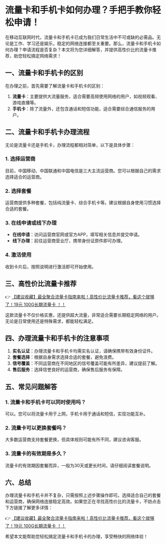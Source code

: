 # 流量卡和手机卡如何办理？手把手教你轻松申请！

在移动互联网时代，流量卡和手机卡已成为我们日常生活中不可或缺的必需品。无论是工作、学习还是娱乐，稳定的网络连接都至关重要。那么，流量卡和手机卡如何办理？申请流程是否复杂？本文将为您详细解答，并提供高性价比的流量卡推荐，助您轻松搞定网络需求！

## 一、流量卡和手机卡的区别

在办理之前，首先需要了解流量卡和手机卡的区别：

1. **流量卡**：主要提供大流量服务，适合需要高频使用网络的用户，如视频观看、游戏直播等。
2. **手机卡**：除了流量外，还包含通话和短信功能，适合需要综合通信服务的用户。

## 二、流量卡和手机卡办理流程

无论是流量卡还是手机卡，办理流程都相对简单，以下是具体步骤：

### 1. 选择运营商
目前，中国移动、中国联通和中国电信是三大主流运营商。您可以根据自己的需求选择适合的运营商。

### 2. 选择套餐
运营商提供多种套餐，包括纯流量卡、综合手机卡等。建议根据自身使用习惯选择合适的套餐。

### 3. 在线申请或线下办理
- **在线申请**：访问运营商官网或官方APP，填写相关信息并提交申请。
- **线下办理**：前往运营商营业厅，携带身份证原件即可办理。

### 4. 激活使用
收到卡片后，按照说明进行激活即可开始使用。

## 三、高性价比流量卡推荐

👉 [【建议收藏】最全聚合流量卡指南来啦！高性价比流量卡推荐，看这个就够了！19元 100G长期流量卡 ！！](https://bit.ly/Liuliangka)

这款流量卡不仅价格实惠，还提供超大流量，非常适合需要长期稳定网络的用户。无论是日常使用还是特殊需求，都能轻松满足。

## 四、办理流量卡和手机卡的注意事项

1. **实名认证**：办理流量卡和手机卡均需实名认证，请确保携带有效身份证件。
2. **套餐选择**：根据自身需求选择合适的套餐，避免浪费。
3. **信号覆盖**：不同运营商在不同地区的信号覆盖可能有所差异，建议提前了解。
4. **售后服务**：选择信誉良好的运营商，确保售后服务有保障。

## 五、常见问题解答

### 1. 流量卡和手机卡可以同时使用吗？
可以。您可以将流量卡用于上网，手机卡用于通话和短信，实现功能互补。

### 2. 流量卡可以更换套餐吗？
大多数运营商支持套餐更换，但具体规则可能有所不同，建议咨询客服。

### 3. 流量卡的有效期是多久？
流量卡的有效期因套餐而异，一般为30天或更长时间，请仔细阅读套餐说明。

## 六、总结

办理流量卡和手机卡并不复杂，只需按照上述步骤操作即可。选择适合自己的套餐和运营商，确保网络连接稳定高效。如果您正在寻找高性价比的流量卡，不妨点击下方链接了解更多详情：

👉 [【建议收藏】最全聚合流量卡指南来啦！高性价比流量卡推荐，看这个就够了！19元 100G长期流量卡 ！！](https://bit.ly/Liuliangka)

希望本文能帮助您轻松搞定流量卡和手机卡的办理，享受畅快的网络体验！
